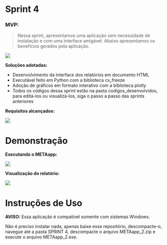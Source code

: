 # Sprint 4

### MVP: 
>Nessa sprint, apresentamos uma aplicação sem necessidade de instalação e com uma interface amigável. Abaixo apresentamos os benefícios gerados pela aplicação.

![](https://i.imgur.com/Q9h9dcS.jpg)

**Soluções adotadas:**

 - Desenvolvimento da interface dos relatórios em documento HTML
 - Executável feito em Python com a biblioteca cx_freeze
 - Adoção de gráficos em formato interativo com a biblioteca plotly
 - Todos os códigos dessa sprint estão na pasta codigos_desenvolvidos, para editá-los ou visualizá-los, siga o passo a passo das sprints anteriores

**Requisitos alcançados:**

![](https://i.imgur.com/PrMUCUV.jpg)

# Demonstração

**Executando o METAapp:**

![](https://i.imgur.com/bHdl5Yr.gif)

**Visualização do relatório:**

![](https://i.imgur.com/9ect9m1.gif)

# Instruções de Uso

**AVISO:** Essa aplicação é compatível somente com sistemas Windows.  

Não é preciso instalar nada, apenas baixe esse repositório, descompacte-o, navegue até a pasta SPRINT 4, descompacte o arquivo METAapp_2.zip e execute o arquivo METAapp_2.exe.  

